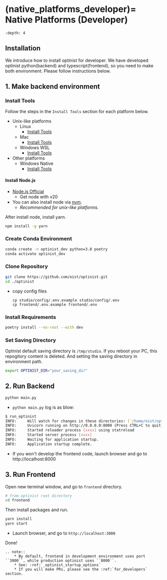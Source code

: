 (native_platforms_developer)=
Native Platforms (Developer)
=================

```{contents}
:depth: 4
```

## Installation

We introduce how to install optinist for developer.
We have developed optinist python(backend) and typescript(frontend), so you need to make both environment.
Please follow instructions below.

## 1. Make backend environment

### Install Tools

Follow the steps in the `Install Tools` section for each platform below.

- Unix-like platforms
  - Linux
    - [Install Tools](../users/linux.md#install-tools)
  - Mac
    - [Install Tools](../users/mac.md#install-tools)
  - Windows WSL
    - [Install Tools](../users/windows_native.md#install-tools)
- Other platforms
  - Windows Native
    - [Install Tools](../users/windows_native.md#install-tools)

#### Install Node.js

- [Node.js Official](https://nodejs.org)
  - Get node with v20
- You can also install node via [nvm](https://github.com/nvm-sh/nvm). 
  - *Recommended for unix-like platforms.*

After install node, install yarn.
```bash
npm install -g yarn
```

### Create Conda Environment

```bash
conda create -n optinist_dev python=3.8 poetry
conda activate optinist_dev
```

### Clone Repository

```bash
git clone https://github.com/oist/optinist.git
cd ./optinist
```

- copy config files
  ```
  cp studio/config/.env.example studio/config/.env
  cp frontend/.env.example frontend/.env
  ```

### Install Requirements

```bash
poetry install --no-root --with dev
```

### Set Saving Directory

Optinist default saving directory is `/tmp/studio`. If you reboot your PC, this repogitory content is deleted. And setting the saving directory in environment path.

```bash
export OPTINIST_DIR="your_saving_dir"
```

## 2. Run Backend

```bash
python main.py
```
- `python main.py` log is as blow:
```bash
$ run_optinist
INFO:     Will watch for changes in these directories: ['/home/oist/optinist']
INFO:     Uvicorn running on http://0.0.0.0:8000 (Press CTRL+C to quit)
INFO:     Started reloader process [xxxx] using statreload
INFO:     Started server process [xxxx]
INFO:     Waiting for application startup.
INFO:     Application startup complete.
```

- If you won't develop the frontend code, launch browser and go to http://localhost:8000

## 3. Run Frontend

Open new terminal window, and go to `frontend` directory.

```bash
# from optinist root directory
cd frontend
```

Then install packages and run.
```bash
yarn install
yarn start
```

- Launch browser, and go to `http://localhost:3000`

Done!

```{eval-rst}
.. note::
    * By default, frontend in development environment uses port ``3000``, while production optinist uses ``8000``.
    * See: :ref:`_optinist_startup_options`
    * If you will make PRs, please see the :ref:`for_developers` section.
```
